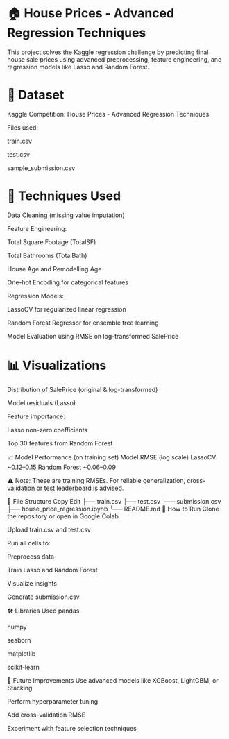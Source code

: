 # 🏠 House Prices - Advanced Regression Techniques
This project solves the Kaggle regression challenge by predicting final house sale prices using advanced preprocessing, feature engineering, and regression models like Lasso and Random Forest.

# 📂 Dataset
Kaggle Competition: House Prices - Advanced Regression Techniques

Files used:

train.csv

test.csv

sample_submission.csv

# 🧠 Techniques Used
Data Cleaning (missing value imputation)

Feature Engineering:

Total Square Footage (TotalSF)

Total Bathrooms (TotalBath)

House Age and Remodelling Age

One-hot Encoding for categorical features

Regression Models:

LassoCV for regularized linear regression

Random Forest Regressor for ensemble tree learning

Model Evaluation using RMSE on log-transformed SalePrice

# 📊 Visualizations
Distribution of SalePrice (original & log-transformed)

Model residuals (Lasso)

Feature importance:

Lasso non-zero coefficients

Top 30 features from Random Forest

📈 Model Performance (on training set)
Model	RMSE (log scale)
LassoCV	~0.12–0.15
Random Forest	~0.06–0.09

⚠️ Note: These are training RMSEs. For reliable generalization, cross-validation or test leaderboard is advised.

📁 File Structure
Copy
Edit
├── train.csv
├── test.csv
├── submission.csv
├── house_price_regression.ipynb
└── README.md
🚀 How to Run
Clone the repository or open in Google Colab

Upload train.csv and test.csv

Run all cells to:

Preprocess data

Train Lasso and Random Forest

Visualize insights

Generate submission.csv

🛠️ Libraries Used
pandas

numpy

seaborn

matplotlib

scikit-learn

📌 Future Improvements
Use advanced models like XGBoost, LightGBM, or Stacking

Perform hyperparameter tuning

Add cross-validation RMSE

Experiment with feature selection techniques
